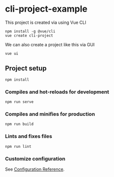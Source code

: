 # cli-project-example

This project is created via using Vue CLI
```
npm install -g @vue/cli
vue create cli-project
```

We can also create a project like this via GUI
```
vue ui
```

## Project setup
```
npm install
```

### Compiles and hot-reloads for development
```
npm run serve
```

### Compiles and minifies for production
```
npm run build
```

### Lints and fixes files
```
npm run lint
```

### Customize configuration
See [Configuration Reference](https://cli.vuejs.org/config/).
